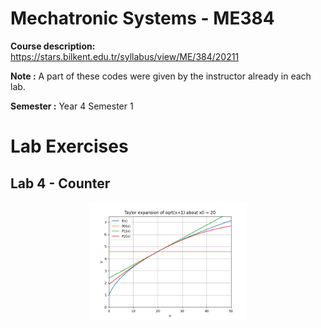 # Mechatronic Systems - ME384
**Course description:** https://stars.bilkent.edu.tr/syllabus/view/ME/384/20211

**Note :** A part of these codes were given by the instructor already in each lab.

**Semester :** Year 4 Semester 1

# Lab Exercises

## Lab 4 - Counter

<p align="center">
  <img width=50% height=50% src="https://github.com/soly33tworks/ME-PHYS_Undergraduate_Courses/blob/main/ME361-Numerical_Methods_4_Engineers/assets/HW1%20fig%202.png?raw=true">
</p>
